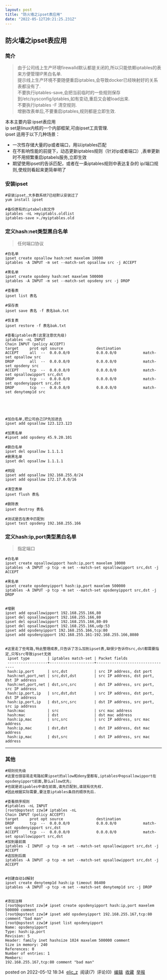 ```yaml
---
layout: post
title: "防火墙之ipset表应用"
date: "2022-05-12T20:21:25.231Z"
---
```

防火墙之ipset表应用
------------

### 简介

> 由于公司线上生产环境firewalld默认都是关闭的,所以只能依赖iptables的表来方便管理IP黑白名单.  
> 提示线上生产环境不要随便重启iptables,会导致docker已经映射好的关系表都没有了.  
> 不要执行iptables-save,会把当前临时的一些规则保存到/etc/sysconfig/iptables,如有变动,重启又会被load出来.  
> 不要执行iptables -F 清空规则.  
> 增删改表单后,不要重启iptables,规则都是立即生效.

本本主要内容:ipset表应用  
ip set是linux内核的一个内部框架,可由ipset工具管理.  
ipset 适用于以下几种场景：

*   一次性存储大量的ip或者端口，用以iptables匹配
*   在不影响性能的前提下，动态更新iptables规则（针对ip或者端口）,表单更新时不用频繁重启iptabels服务,立即生效
*   期望使用ipset的告诉匹配，或者在一条iptables规则中表达复杂的 ip/端口规则,使规则看起来更简单明了

### 安装ipset

    #安装ipset,大多数系统7已经默认安装过了
    yum install ipset
    
    #备份原有的iptabels到文件
    iptables -nL >myiptabls.oldlist
    iptables-save >./myiptables.old
    

### 定义hash:net类型黑白名单

> 任何端口协议

    #白名单
    ipset create opsallow hash:net maxelem 10000
    iptables -A INPUT -m set --match-set opsallow src -j ACCEPT
    
    #黑名单
    ipset create opsdeny hash:net maxelem 500000
    iptables -A INPUT -m set --match-set opsdeny src -j DROP 
    
    #查看表
    ipset list 表名
    
    #保存表
    ipset save 表名 -f 表名bak.txt
    
    #恢复表
    ipset restore -f 表名bak.txt
    
    #查看iptables表(这里注意优先级)
    iptables -nL INPUT
    Chain INPUT (policy ACCEPT)
    target     prot opt source               destination
    ACCEPT     all  --  0.0.0.0/0            0.0.0.0/0            match-set opsallow src
    DROP       all  --  0.0.0.0/0            0.0.0.0/0            match-set opsdeny src
    ACCEPT     tcp  --  0.0.0.0/0            0.0.0.0/0            match-set opsallowipport src,dst
    DROP       tcp  --  0.0.0.0/0            0.0.0.0/0            match-set opsdenyipport src,dst
    DROP       tcp  --  0.0.0.0/0            0.0.0.0/0            match-set denytemp1d src
    
    
    
    

    #加白名单,把公司自己IP先加进去
    ipset add opsallow 123.123.123
    
    #加黑名单
    #ipset add opsdeny 45.9.20.101
    
    #删白名单
    ipset del opsallow 1.1.1.1
    #删黑名单
    ipset del opsallow 1.1.1.1
    
    #网段
    ipset add opsallow 192.168.255.0/24
    ipset add opsallow 172.17.0.0/16
    
    #清空表单
    ipset flush 表名
    
    #删除表
    ipset destroy 表名
    
    #测试是否在表中匹配到
    ipset test opsdeny 192.168.255.166
    
    

### 定义hash:ip,port类型黑白名单

> 指定端口

    #白名单
    ipset create opsallowipport hash:ip,port maxelem 10000
    iptables -A INPUT -p tcp -m set --match-set opsallowipport src,dst -j ACCEPT
    
    #黑名单
    ipset create opsdenyipport hash:ip,port maxelem 500000
    iptables -A INPUT -p tcp -m set --match-set opsdenyipport src,dst -j DROP 
    
    
    #增删
    ipset add opsallowipport 192.168.255.166,80
    ipset del opsallowipport 192.168.255.166,80
    ipset del opsallowipport 192.168.255.166,80-89
    ipset del opsallowipport 192.168.255.166,udp:53
    ipset add opsdenyipport 192.168.255.166,tcp:80
    ipset add opsdenyipport 192.168.255.161-192.168.255.166,8080
    
    
    #这里走了些弯路,特此整理成表,只告诉了怎么加到ipset表,缺很少告诉你src,dst都需要指定,只写src导致ipset无效
     ipset type        | iptables match-set | Packet fields
     ------------------+--------------------+---------------------------------
     hash:ip,port      | src,dst            | src IP address, dst port
     hash:net,port,net | src,dst,dst        | src IP address, dst port, dst IP address
     hash:net,port,net | dst,src,src        | dst IP address, src port, src IP address
     hash:ip,port,ip   | src,dst,dst        | src IP address, dst port, dst IP address
     hash:ip,port,ip   | dst,src,src        | dst IP address, src port, src ip address
     hash:mac          | src                | src mac address
     hash:mac          | dst                | dst mac address
     hash:ip,mac       | src,src            | src IP address, src mac address
     hash:ip,mac       | dst,dst            | dst IP address, dst mac address
     hash:ip,mac       | dst,src            | dst IP address, src mac address
    

* * *

### 其他

    
    #规则优先级
    #这里也很容易走弯路如果ipset的allow和deny里都有,iptables中opsallowipport在opsdenyipport前面,那么allow优先;
    #也就是说ipables中谁在前面,谁先匹配到,谁就有优先权.
    #因此根据实际需要,要注意iptables条目的顺序先后.
    
    #查看排序规则
    #iptables -nL INPUT
    [root@opstest zzw]# iptables -nL
    Chain INPUT (policy ACCEPT)
    target     prot opt source               destination
    DROP       tcp  --  0.0.0.0/0            0.0.0.0/0            match-set opsdenyipport src,dst
    ACCEPT     tcp  --  0.0.0.0/0            0.0.0.0/0            match-set opsallowipport src,dst
    #加到最前面
    iptables -I INPUT -p tcp -m set --match-set opsallowipport src,dst -j ACCEPT
    #追加到后面
    iptables -A INPUT -p tcp -m set --match-set opsallowipport src,dst -j ACCEPT
    

    #创建自动1d解封
    ipset create denytemp1d hash:ip timeout 86400
    iptables -A INPUT -p tcp -m set --match-set denytemp1d src -j DROP 
    

    #添加注释
    [root@opstest zzw]# ipset create opsdenyipport hash:ip,port maxelem 500000 comment
    [root@opstest zzw]# ipset add opsdenyipport 192.168.255.167,tcp:80 comment "bad man"
    [root@opstest zzw]# ipset list opsdenyipport
    Name: opsdenyipport
    Type: hash:ip,port
    Revision: 5
    Header: family inet hashsize 1024 maxelem 500000 comment
    Size in memory: 240
    References: 0
    Number of entries: 1
    Members:
    192.168.255.167,tcp:80 comment "bad man"
    
    
    

posted on 2022-05-12 18:34  [elic\_z](https://www.cnblogs.com/aizzw/)  阅读(7)  评论(0)  [编辑](https://i.cnblogs.com/EditPosts.aspx?postid=16263682)  [收藏](javascript:void(0))  [举报](javascript:void(0))